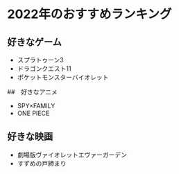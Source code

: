 # 2022年のおすすめランキング

## 好きなゲーム
- スプラトゥーン3
- ドラゴンクエスト11
- ポケットモンスターバイオレット

##　好きなアニメ
- SPY×FAMILY
- ONE PIECE

## 好きな映画
- 劇場版ヴァイオレットエヴァーガーデン
- すずめの戸締まり



